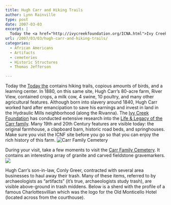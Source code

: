 ```yaml
---
title: Hugh Carr and Hiking Trails
author: Lynn Rainville
type: post
date: 2007-03-03
excerpt: |
  Today the <a href="http://ivycreekfoundation.org/ICNA.html">Ivy Creek Natural Area </a>contains hiking trails, copious amounts of birds, and a learning center. In 1880 Hugh Carr's 80-acre farm, River View, contained crops, a milk cow, 4 swine, 10 poultry, and many other agricultural features.
url: /2007/03/03/hugh-carr-and-hiking-trails/
categories:
  - African Americans
  - Artifacts
  - cemeteries
  - Historic Structures
  - Thomas Jefferson

---
```

Today the [Today the][1] contains hiking trails, copious amounts of birds, and a learning center. In 1880, on this same site, Hugh Carr&#8217;s 80-acre farm, River View, contained crops, a milk cow, 4 swine, 10 poultry, and many other agricultural features. Although born into slavery around 1840, Hugh Carr worked hard after emancipation to save his earnings and invest in land in the Hydraulic Mills neighborhood (along the Rivanna). The [Ivy Creek Foundation][2] has conducted extensive research into the [Life & Legacy of the Carr family][3]. Many 19th and 20th Century features are visible today: the original farmhouse, a clapboard barn, historic road beds, and springhouses. Make sure you visit the ICNF site before you go so that you can enjoy the rich history of this farm. ![Carr Family Cemetery][4]
  
During your visit, take a few moments to visit the <a href="http://www.virginia.edu/woodson/projects/aacaac/db/cemetery/details/CRR/" target="_blank">Carr Family Cemetery</a>. It contains an interesting array of granite and carved fieldstone gravemarkers.![][5]

Hugh Carr&#8217;s son-in-law, Conly Greer, contracted with several area businesses to haul away their trash. Many of these items, referred to by archaeologists as &#8220;artifacts&#8221; (it&#8217;s true, archaeologists study trash), are visible above-ground in trash middens. Below is a sherd with the profile of a famous Charlottesvillian which was the logo for the Old Monticello Hotel (located across from the courthouse).

 [1]: http://ivycreekfoundation.org/ICNA.html
 [2]: http://ivycreekfoundation.org/home.html
 [3]: http://ivycreekfoundation.org/FamilyHistory.html
 [4]: http://www.locohistory.org/blog/wp-content/uploads/2007/03/carrcem.jpg
 [5]: http://www.locohistory.org/blog/wp-content/uploads/2007/03/monticellohotelsherd.jpg
